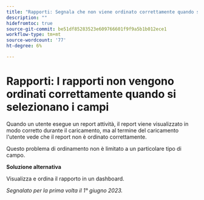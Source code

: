 ```yaml
---
title: "Rapporti: Segnala che non viene ordinato correttamente quando si ordinano in base a qualsiasi campo"
description: ""
hidefromtoc: true
source-git-commit: be51df85283523e609766601f9f9a5b1b012ece1
workflow-type: tm+mt
source-wordcount: '77'
ht-degree: 6%

---
```



# Rapporti: I rapporti non vengono ordinati correttamente quando si selezionano i campi


Quando un utente esegue un report attività, il report viene visualizzato in modo corretto durante il caricamento, ma al termine del caricamento l&#39;utente vede che il report non è ordinato correttamente.

Questo problema di ordinamento non è limitato a un particolare tipo di campo.

**Soluzione alternativa**

Visualizza e ordina il rapporto in un dashboard.

_Segnalato per la prima volta il 1° giugno 2023._